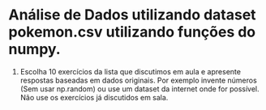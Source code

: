 # Análise de Dados utilizando dataset pokemon.csv utilizando funções do numpy.

 1. Escolha 10 exercícios da lista que discutimos em aula e apresente respostas baseadas em dados originais. 
 Por exemplo invente números (Sem usar np.random) ou use um dataset da internet onde for possível. 
 Não use os exercícios já discutidos em sala. 
